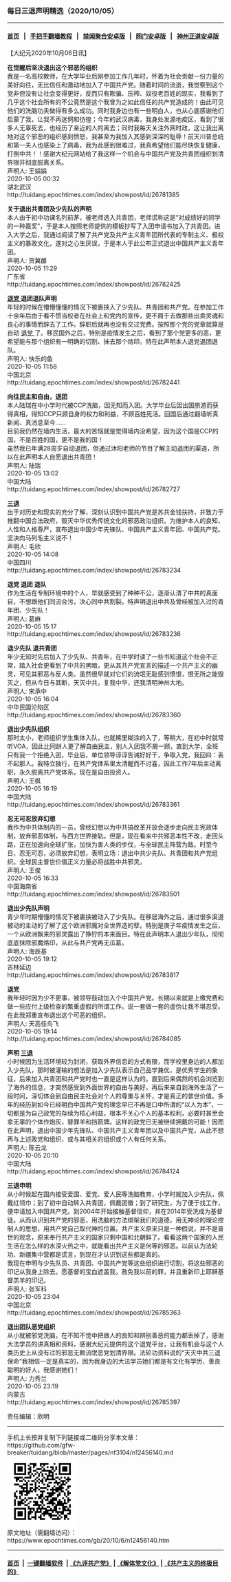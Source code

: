 ### 每日三退声明精选（2020/10/05）
------------------------

#### [首页](https://github.com/gfw-breaker/banned-news1/blob/master/README.md) &nbsp;&nbsp;|&nbsp;&nbsp; [手把手翻墙教程](https://github.com/gfw-breaker/guides/wiki) &nbsp;&nbsp;|&nbsp;&nbsp; [禁闻聚合安卓版](https://github.com/gfw-breaker/bn-android) &nbsp;&nbsp;|&nbsp;&nbsp; [网门安卓版](https://github.com/oGate2/oGate) &nbsp;&nbsp;|&nbsp;&nbsp; [神州正道安卓版](https://github.com/SzzdOgate/update) 



<div class="post_content" id="artbody" itemprop="articleBody">
 <!-- article content begin -->
 <p>
  【大纪元2020年10月06日讯】
 </p>
 <p>
  <strong>
   在觉醒后坚决退出这个邪恶的组织
  </strong>
  <br/>
  我是一名高校教师，在大学毕业后刚参加工作几年时，怀着为社会贡献一份力量的美好向往，无比信任和激动地加入了中国共产党。随着时间的流逝，我觉察到这个党非但没有让社会变得更好，反而只有欺骗、压榨、奴役老百姓的现实，我看到了几乎这个社会所有的不公竟然是这个我曾为之如此信任的共产党造成的！由此可见他们的洗脑功夫做得有多么成功。同时我身边也有一些明白人，也从心底感谢他们启蒙了我，让我不再迷惘和彷徨；今年的武汉病毒，我身处发源地疫区，看到了很多人无辜死去，也经历了亲近的人的离去；同时我每天关注外网时政，这让我出离地对这个邪恶的组织感到愤怒，我甚至为我加入其感到深深的耻辱！前天川普总统和第一夫人也感染上了病毒，我为此感到很难过，我真希望他们能尽快恢复健康，打倒中共！！感谢大纪元网站给了我这样一个机会与中国共产党及共青团组织划清界限并彻底脱离关系。
  <br/>
  声明人: 王娟娟
  <br/>
  2020-10-05 00:32
  <br/>
  湖北武汉
  <br/>
  http://tuidang.epochtimes.com/index/showpost/id/26781385
 </p>
 <p>
  <strong>
   关于退出共青团及少先队的声明
  </strong>
  <br/>
  本人由于初中功课名列前茅，被老师选入共青团，老师谎称这是“对成绩好的同学的一种嘉奖”，于是本人按照老师提供的模板抄写了入团申请书加入了共青团。进入大学之后，我通过阅读了解了共产党及共产主义青年团所代表的专制主义、极权主义的暴政文化，遂对之心生厌误，于是本人于此公布正式退出中国共产主义青年团。
  <br/>
  声明人: 贺冀䧺
  <br/>
  2020-10-05 11:29
  <br/>
  广东省
  <br/>
  http://tuidang.epochtimes.com/index/showpost/id/26782425
 </p>
 <p>
  <strong>
   <a href="https://www.epochtimes.com/gb/tag/%E9%80%80%E5%85%9A.html">
    退党
   </a>
   退团退队声明
  </strong>
  <br/>
  年轻的时候在懵懵懂懂的情况下被裹挟入了少先队、共青团和共产党。在参加工作十余年后由于看不惯当权者在社会上和党内的宣传，更不屑于去做那些出卖灵魂和良心的事情而辞去了工作。辞职后就再也没有交过党费。按照那个党的党章就算是自动
  <a href="https://www.epochtimes.com/gb/tag/%E9%80%80%E5%85%9A.html">
   退党
  </a>
  了。移民国外之后，特别是疫情发生之后，看到了那个党更多的恶，更希望能与那个组织有一明确的切割、抹去那个烙印。特在此声明本人退党退团退队。
  <br/>
  声明人: 快乐的鱼
  <br/>
  2020-10-05 11:58
  <br/>
  中国北京
  <br/>
  http://tuidang.epochtimes.com/index/showpost/id/26782441
 </p>
 <p>
  <strong>
   向往民主和自由，退团
  </strong>
  <br/>
  本人陆瑞在中小学时代被CCP洗脑，因无知而入团。大学毕业后因出国旅游而获得真相，得知CCP只顾自身的权力和利益，不顾百姓死活。回国后通过翻墙听真新闻、真消息至今……
  <br/>
  目前我仍然在墙内生活，最大的苦恼就是觉得墙内没希望，因为这个国是CCP的国，不是百姓的国，更不是我的国！
  <br/>
  虽然我已年满28周岁自动退团，但通过沐阳老师的节目了解主动退团的渠道，所以在此声明本人自愿退出共青团！
  <br/>
  声明人: 陆瑞
  <br/>
  2020-10-05 13:02
  <br/>
  中国大陆
  <br/>
  http://tuidang.epochtimes.com/index/showpost/id/26782727
 </p>
 <p>
  <strong>
   <a href="https://www.epochtimes.com/gb/tag/%E4%B8%89%E9%80%80.html">
    三退
   </a>
  </strong>
  <br/>
  出于对历史和现实的充分了解，深刻认识到中国共产党是苏共金钱扶持，并致力于推翻中国合法政府，毁灭中华优秀传统文化的邪恶政治组织。为维护本人的良知，人性和人格尊严，宣布退出中国少年先锋队、中国共产主义青年团、中国共产党。坚决向马列毛主义说不！
  <br/>
  声明人: 毛欣
  <br/>
  2020-10-05 14:08
  <br/>
  中国四川
  <br/>
  http://tuidang.epochtimes.com/index/showpost/id/26783234
 </p>
 <p>
  <strong>
   退党 退团 退队
  </strong>
  <br/>
  作为生活在专制环境中的个人，早就感受到了种种不公，逐渐认清了中共的真面目，不想跟他们同流合污，决心同中共割裂。特声明退出中共及曾经被加入过的青年团、少先队！
  <br/>
  声明人: 葛麻
  <br/>
  2020-10-05 15:17
  <br/>
  http://tuidang.epochtimes.com/index/showpost/id/26783236
 </p>
 <p>
  <strong>
   退少先队 退共青团
  </strong>
  <br/>
  年少无知时先后加入了少先队、共青年，在中学时读了一些书知道这个社会不正常，踏入社会更看到了中共的黑暗，更从其共产党宣言的描述一个共产主义的幽灵，可见其邪恶与反人类。虽然很早就对它们的流氓无耻感刭愤恨，恨无所之能毁灭之，但从今日与其断，天灭中共，复我中华，还我清明神州大地。
  <br/>
  声明人: 宋承中
  <br/>
  2020-10-05 16:04
  <br/>
  中华民国沦陷区
  <br/>
  http://tuidang.epochtimes.com/index/showpost/id/26783360
 </p>
 <p>
  <strong>
   退出少先队组织
  </strong>
  <br/>
  那时太小，老师组织学生集体入队，也就稀里糊涂的入了，等稍大，在初中时就常听VOA，因此比同龄人更了解自由民主，别人入团我不屑一顾，直到大学，全班只有我一个拒绝入团，毕业后，单位领导谆谆告诫好好干，争取入党，我回曰：丢不起那人。我特立独行，在共产党体系里太清醒而不讨喜，因此工作7年后主动离职，永久脱离共产党体系，现在是自由投资人。
  <br/>
  声明人: 王枫
  <br/>
  2020-10-05 16:19
  <br/>
  中国大陆
  <br/>
  http://tuidang.epochtimes.com/index/showpost/id/26783361
 </p>
 <p>
  <strong>
   忍无可忍放弃幻想
  </strong>
  <br/>
  我作为中共体制内的一员，曾经幻想以为中共搞改革开放会逐步走向民主宪政体制，放弃邪恶体制，与西方世界接轨。但是，现在看来中共邪恶本性不改，走回头路，正在加速向全球扩张，加快为害人类的步伐，与全球民主阵营为敌。时至今日，忍无可忍，必须放弃幻想，表明立场：退出中共少先队、共青团和共产党组织。全球民主普世价值正义力量必将战胜中共邪灵。
  <br/>
  声明人: 王俊
  <br/>
  2020-10-05 16:33
  <br/>
  中国海南省
  <br/>
  http://tuidang.epochtimes.com/index/showpost/id/26783501
 </p>
 <p>
  <strong>
   退出少先队声明
  </strong>
  <br/>
  青少年时期懵懂的情况下被裹挟被动入了少先队。在移居海外之后，通过很多渠道被动的主动的了解了这个欧洲邪魔对全世界造的孽。特别是庚子年疫情发生之后，一个从欧洲飘来的邪灵露出了狰狞的本来面目。特在此声明本人退出少年队，彻彻底底抹除邪魔烙印，从此与共产党再无瓜葛。
  <br/>
  声明人: 海辰基
  <br/>
  2020-10-05 19:12
  <br/>
  吉林延边
  <br/>
  http://tuidang.epochtimes.com/index/showpost/id/26783817
 </p>
 <p>
  <strong>
   退党
  </strong>
  <br/>
  我年轻时因为少不更事，被领导鼓动加入个中国共产党。长期以来就是上缴党费和做一些应付上级检查的繁重虚假的所谓工作。说一套做一套的虚伪让我不堪忍受。在此我郑重宣布退出这个可恶的组织。
  <br/>
  声明人: 天高任鸟飞
  <br/>
  2020-10-05 19:14
  <br/>
  http://tuidang.epochtimes.com/index/showpost/id/26784085
 </p>
 <p>
  <strong>
   声明
   <a href="https://www.epochtimes.com/gb/tag/%E4%B8%89%E9%80%80.html">
    三退
   </a>
  </strong>
  <br/>
  小时候因为生活环境较为封闭，获取外界信息的方式有限，而学校里身边的人都加入少先队，那时被灌输的想法是加入少先队表示自己品学兼优，是优秀学生的象征，后来加入共青团和共产党时也一直是这样认为的。直到后来偶然的机会浏览到了海外的信息，才突然感受到外面世界的自由与美好，再后来亲自到海外生活了一段时间，深切体会到自由民主社会对个人的尊重与关怀，才是真正的普世价值。多年的经历到如今已经明白中国共产党的理念早已不再是口中所谓的“以人为本”，一切都是为自己政党的存续为核心利益，根本不关心个人的基本权利，必要时甚至会拿无辜的个体作炮灰，替罪羊和挡箭牌。这样的政党已无被继续拥戴的可能！因而在此声明，退出中国少年先锋队、中国共产主义青年团以及中国共产党，从此不想再与上述政党和组织，或与其相关的组织或个人有任何关系。
  <br/>
  声明人: 陈云龙
  <br/>
  2020-10-05 20:10
  <br/>
  中国大陆
  <br/>
  http://tuidang.epochtimes.com/index/showpost/id/26784124
 </p>
 <p>
  <strong>
   三退申明
  </strong>
  <br/>
  从小时候起在国内接受爱国、爱党、爱人民等洗脑教育，小学时就加入少先队，佩戴红领巾；到了初中自动转入共青团，佩戴团徽；到了研究生，为了便于找工作，便申请加入中国共产党。到2004年开始接触基督信仰，并在2014年受洗成为基督徒。从而认识到共产党的邪恶，用洗脑的方法绑架我们的道德，用无神论的理论控制人的思想，用共产党自己取代神的位置。共产主义原来只是一种假说，并不是普世的观念，原来奉行共产主义的国家只剩中国和北朝鲜了。看看这两个国家的人民生活在怎么样的水深火热之中，就能看出共产主义是何等的邪恶。以前认为法轮功、新疆集中营都是谎言，到现在才认识到这些都是真的。
  <br/>
  我现在申明与少先队员、共青团、中国共产党等这些组织进行切割，将这些邪恶的印记从我身上除去。愿基督的宝血遮盖我，赦免我以前的罪，并且重新印上耶稣基督羔羊的印记。
  <br/>
  声明人: 张军科
  <br/>
  2020-10-05 23:04
  <br/>
  中国北京
  <br/>
  http://tuidang.epochtimes.com/index/showpost/id/26785363
 </p>
 <p>
  <strong>
   退出团队恶党组织
  </strong>
  <br/>
  从小就被邪党洗脑，在不知不觉中把做人的良知和辨别善恶的能力都丢掉了，感谢大法学员的讲真相和资料，感谢大纪元提供的这个退党平台，让我有机会与这个人类历史上从没有过的邪恶无赖流氓恶党划清界限。法轮功资料说的“天灭中共三退保命”我相信一定是真实的，因为我身边的大法学员她们都是有文化有学历、善良聪明的好人，我感谢她们！
  <br/>
  声明人: 力秀兰
  <br/>
  2020-10-05 23:19
  <br/>
  内蒙古
  <br/>
  http://tuidang.epochtimes.com/index/showpost/id/26785397
 </p>
 <p>
  责任编辑：欣明
 </p>
 <!-- article content end -->
 <div id="below_article_ad">
 </div>
</div>

<hr/>
手机上长按并复制下列链接或二维码分享本文章：<br/>
https://github.com/gfw-breaker/tuidang/blob/master/pages/nf3104/n12456140.md <br/>
<a href='https://github.com/gfw-breaker/tuidang/blob/master/pages/nf3104/n12456140.md'><img src='https://github.com/gfw-breaker/tuidang/blob/master/pages/nf3104/n12456140.md.png'/></a> <br/>
原文地址（需翻墙访问）：https://www.epochtimes.com/gb/20/10/6/n12456140.htm


------------------------
#### [首页](https://github.com/gfw-breaker/banned-news/blob/master/README.md) &nbsp;|&nbsp; [一键翻墙软件](https://github.com/gfw-breaker/nogfw/blob/master/README.md) &nbsp;| [《九评共产党》](https://github.com/gfw-breaker/9ping.md/blob/master/README.md#九评之一评共产党是什么) | [《解体党文化》](https://github.com/gfw-breaker/jtdwh.md/blob/master/README.md) | [《共产主义的终极目的》](https://github.com/gfw-breaker/gczydzjmd.md/blob/master/README.md)


<img src='http://gfw-breaker.win/tuidang/pages/nf3104/n12456140.md' width='0px' height='0px'/>